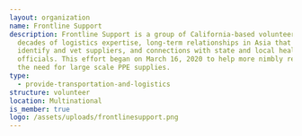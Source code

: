 ```yaml
---
layout: organization
name: Frontline Support
description: Frontline Support is a group of California-based volunteers with
  decades of logistics expertise, long-term relationships in Asia that can
  identify and vet suppliers, and connections with state and local health
  officials. This effort began on March 16, 2020 to help more nimbly respond to
  the need for large scale PPE supplies.
type:
  - provide-transportation-and-logistics
structure: volunteer
location: Multinational
is_member: true
logo: /assets/uploads/frontlinesupport.png
---
```

